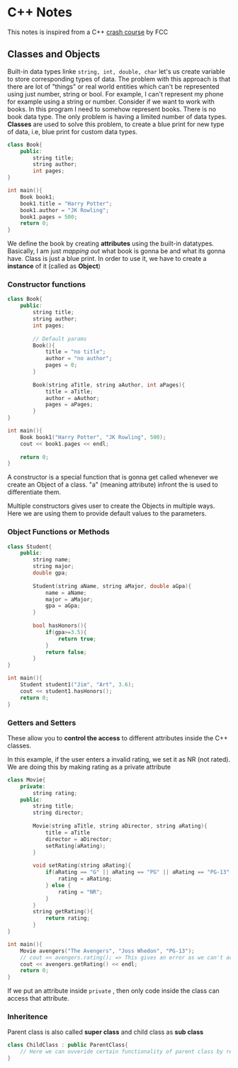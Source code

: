 ﻿# C++ Notes
This notes is inspired from a C++ [crash course](https://youtu.be/vLnPwxZdW4Y) by FCC
## Classes and Objects
Built-in data types linke `string, int, double, char` let's us create variable to store corresponding types of data. The problem with this approach is that there are lot of "things" or real world entities which can't be represented using just number, string or bool. For example, I can't represent my phone for example using a string or number.
Consider if we want to work with books. In this program I need to somehow represent books. There is no book data type. The only problem is having a limited number of data types. __Classes__ are used to solve this problem, to create a blue print for new type of data, i.e, blue print for custom data types.
```cpp
class Book{
	public: 
		string title;
		string author;
		int pages;
}

int main(){
	Book book1;
	book1.title = "Harry Potter";
	book1.author = "JK Rowling";
	book1.pages = 500;
	return 0;
}
```
We define the book by creating __attributes__ using the built-in datatypes. Basically, I am just _mapping out_ what book is gonna be and what its gonna have. Class is just a blue print. In order to use it, we have to create a __instance__ of it (called as __Object__)

### Constructor functions
```cpp
class Book{
	public: 
		string title;
		string author;
		int pages;
		
		// Default params
		Book(){
			title = "no title";
			author = "no author";
			pages = 0;
		}
		
		Book(string aTitle, string aAuthor, int aPages){
			title = aTitle;
			author = aAuthor;
			pages = aPages;
		}
}

int main(){
	Book book1("Harry Potter", "JK Rowling", 500);
	cout << book1.pages << endl;
	
	return 0;
}		
```
A constructor is a special function that is gonna get called whenever we create an Object of a class.
"a" (meaning attribute) infront the is used to differentiate them.

Multiple constructors gives user to create the Objects in multiple ways. Here we are using them to provide default values to the parameters.

### Object Functions or Methods
```cpp
class Student{
	public: 
		string name;
		string major;
		double gpa;
		
		Student(string aName, string aMajor, double aGpa){
			name = aName;
			major = aMajor;
			gpa = aGpa;
		}
		
		bool hasHonors(){
			if(gpa>=3.5){
				return true;
			}
			return false;
		}
}

int main(){
	Student student1("Jim", "Art", 3.6);
	cout << student1.hasHonors();
	return 0;
}
```
### Getters and Setters
These allow you to __control the access__ to different attributes inside the C++ classes.

In this example, if the user enters a invalid rating, we set it as NR (not rated). We are doing this by making rating as a private attribute
```cpp
class Movie{
	private:
		string rating;
	public: 
		string title;
		string director;
		
		Movie(string aTitle, string aDirector, string aRating){
			title = aTitle
			director = aDirector;
			setRating(aRating);
		}
		
		void setRating(string aRating){
			if(aRating == "G" || aRating == "PG" || aRating == "PG-13" || aRating == "R" || aRating == "NR"){
				rating = aRating;
			} else {
				rating = "NR";
			}
		}
		string getRating(){
			return rating;
		}
}

int main(){
	Movie avengers("The Avengers", "Joss Whedon", "PG-13");
	// cout << avengers.rating(); => This gives an error as we can't access rating.
	cout << avengers.getRating() << endl;
	return 0;
}
```
If we put an attribute inside `private` , then only code inside the class can access that attribute.
### Inheritence
Parent class is also called __super class__ and child class as __sub class__
```cpp
class ChildClass : public ParentClass{
	// Here we can ovveride certain functionality of parent class by redefining them
}
```
